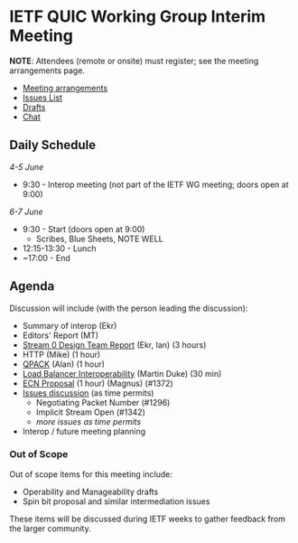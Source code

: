 # IETF QUIC Working Group Interim Meeting

**NOTE**: Attendees (remote or onsite) must register; see the meeting arrangements page.

* [Meeting arrangements](https://github.com/quicwg/wg-materials/blob/master/interim-18-06/arrangements.md)
* [Issues List](https://github.com/quicwg/base-drafts/issues)
* [Drafts](https://github.com/quicwg/base-drafts)
* [Chat](xmpp:quic@jabber.ietf.org?join)

## Daily Schedule

_4-5 June_

* 9:30 - Interop meeting (not part of the IETF WG meeting; doors open at 9:00)

_6-7 June_

* 9:30 - Start (doors open at 9:00)
  * Scribes, Blue Sheets, NOTE WELL
* 12:15-13:30 - Lunch
* ~17:00 - End

## Agenda

Discussion will include (with the person leading the discussion):

* Summary of interop (Ekr)
* Editors' Report (MT)
* [Stream 0 Design Team Report](https://docs.google.com/presentation/d/1Ka3tfIsyR2BVKEA-_IM2KDt3pGOkSq9yRRR41OzdAUw/edit?usp=sharing) (Ekr, Ian) (3 hours)
* HTTP (Mike) (1 hour)
* [QPACK](https://github.com/quicwg/wg-materials/blob/master/interim-18-06/qpack%20update%2006.18.pdf) (Alan) (1 hour)
* [Load Balancer Interoperability](https://github.com/quicwg/wg-materials/blob/master/interim-18-06/quic-load-balancers.pdf) (Martin Duke) (30 min)
* [ECN Proposal](https://github.com/quicwg/wg-materials/blob/master/interim-18-06/ECN%20for%20QUIC%20-%20interim-18-06.pdf) (1 hour) (Magnus) (#1372)
* [Issues discussion](https://docs.google.com/presentation/d/1VSpqQR941xo80hyNi10RQ6mksSpTjmbG3p9_v0a-CWk/present) (as time permits)
  * Negotiating Packet Number (#1296)
  * Implicit Stream Open (#1342)
  * _more issues as time permits_
* Interop / future meeting planning

### Out of Scope

Out of scope items for this meeting include:

* Operability and Manageability drafts
* Spin bit proposal and similar intermediation issues

These items will be discussed during IETF weeks to gather feedback from the larger community.
